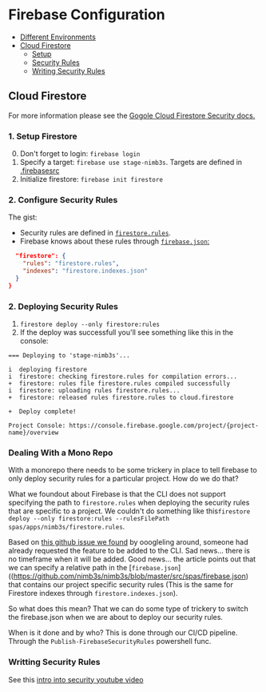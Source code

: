# Firebase Configuration

-   [Different Environments](#env)
-   [Cloud Firestore](#fs)
    -   [Setup](#fs-setup)
    -   [Security Rules](#fs-security)
    -   [Writing Security Rules](#fs-security-writting)

## <a name="fs"></a> Cloud Firestore

For more information please see the [Gogole Cloud Firestore Security docs.](https://firebase.google.com/docs/firestore/security/get-started)

### <a name="fs-setup"></a>1. Setup Firestore

0.  Don't forget to login: `firebase login` 
1.  Specify a target: `firebase use stage-nimb3s`. Targets are defined in [.firebasesrc](https://github.com/nimb3s/nimb3s/blob/master/src/spas/.firebaserc)
2.  Initialize firestore: `firebase init firestore`

### <a name="fs-security-rules"></a>2. Configure Security Rules

The gist: 
-   Security rules are defined in [`firestore.rules`](https://github.com/nimb3s/nimb3s/blob/master/src/spas/firestore.rules).
-   Firebase knows about these rules through [`firebase.json`:](https://github.com/nimb3s/nimb3s/blob/master/src/spas/firebase.json)

``` json
  "firestore": {
    "rules": "firestore.rules",
    "indexes": "firestore.indexes.json"
  }
}
```

### <a name="fs-security-rules"></a>2. Deploying Security Rules

1.  `firestore deploy --only firestore:rules`
2.  If the deploy was successfull you'll see something like this in the console:

```
=== Deploying to 'stage-nimb3s'...

i  deploying firestore
i  firestore: checking firestore.rules for compilation errors...
+  firestore: rules file firestore.rules compiled successfully
i  firestore: uploading rules firestore.rules...
+  firestore: released rules firestore.rules to cloud.firestore

+  Deploy complete!

Project Console: https://console.firebase.google.com/project/{project-name}/overview
```

### <a name="fs-mono"></a>Dealing With a Mono Repo

With a monorepo there needs to be some trickery in place to tell firebase to only deploy security rules for a particular project. How do we do that?

What we foundout about Firebase is that the CLI does not support specifying the path to `firestore.rules` when deploying the security rules that are specific to a project. We couldn't do something like this`firestore deploy --only firestore:rules --rulesFilePath spas/apps/nimb3s/firestore.rules`.

Based on [this github issue we found]() by ooogleling around, someone had already requested the feature to be added to the CLI. Sad news... there is no timeframe when it will be added. Good news... the article points out that we can specify a relative path in the [`firebase.json`]((https://github.com/nimb3s/nimb3s/blob/master/src/spas/firebase.json) that contains our project specific security rules (This is the same for Firestore indexes through `firestore.indexes.json`).

So what does this mean? That we can do some type of trickery to switch the firebase.json when we are about to deploy our security rules.

When is it done and by who? This is done through our CI/CD pipeline. Through the `Publish-FirebaseSecurityRules` powershell func.

### <a name="fs-security-writting"></a>Writting Security Rules

See this [intro into security youtube video](https://www.youtube.com/watch?v=eW5MdE3ZcAw)

